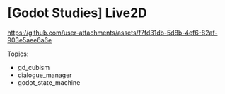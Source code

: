 # [Godot Studies] Live2D


https://github.com/user-attachments/assets/f7fd31db-5d8b-4ef6-82af-903e5aee6a6e

Topics:

- gd_cubism
- dialogue_manager
- godot_state_machine
